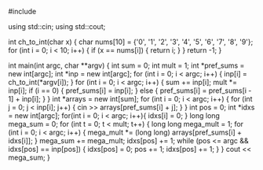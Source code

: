 #include <iostream>

using std::cin;
using std::cout;

int ch_to_int(char x) {
  char nums[10] = {'0', '1', '2', '3', '4', '5', '6', '7', '8', '9'};
  for (int i = 0; i < 10; i++) {
    if (x == nums[i]) {
      return i;
    }
  }
  return -1;
}

int main(int argc, char **argv) {
  int sum = 0;
  int mult = 1;
  int *pref_sums = new int[argc];
  int *inp = new int[argc];
  for (int i = 0; i < argc; i++) {
    inp[i] = ch_to_int(*argv[i]);
  }
  for (int i = 0; i < argc; i++) {
    sum += inp[i];
    mult *= inp[i];
    if (i == 0) {
      pref_sums[i] = inp[i];
    } else {
      pref_sums[i] = pref_sums[i - 1] + inp[i];
    }
  }
  int *arrays = new int[sum];
  for (int i = 0; i < argc; i++) {
    for (int j = 0; j < inp[i]; j++) {
      cin >> arrays[pref_sums[i] + j];
    }
  }
  int pos = 0;
  int *idxs = new int[argc];
  for(int i = 0; i < argc; i++){
    idxs[i] = 0;
  }
  long long mega_sum = 0;
  for (int t = 0; t < mult; t++) {
    long long mega_mult = 1;
    for (int i = 0; i < argc; i++) {
      mega_mult *= (long long) arrays[pref_sums[i] + idxs[i]];
    }
    mega_sum += mega_mult;
    idxs[pos] += 1;
    while (pos <= argc && idxs[pos] == inp[pos]) {
      idxs[pos] = 0;
      pos += 1;
      idxs[pos] += 1;
    }
  }
  cout << mega_sum;
}


